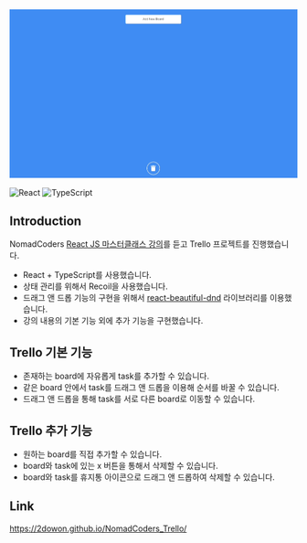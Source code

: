 <img src="./public/trello.gif"  />

<img alt="React" src="https://img.shields.io/badge/react%20-%2320232a.svg?&style=for-the-badge&logo=react&logoColor=%2361DAFB"/> <img alt="TypeScript" src ="https://img.shields.io/badge/TypeScript-3178C6.svg?&style=for-the-badge&logo=TypeScript&logoColor=white"/>

## Introduction

NomadCoders [React JS 마스터클래스 강의](https://nomadcoders.co/react-masterclass)를 듣고 Trello 프로젝트를 진행했습니다.

- React + TypeScript를 사용했습니다.
- 상태 관리를 위해서 Recoil을 사용했습니다.
- 드래그 앤 드롭 기능의 구현을 위해서 [react-beautiful-dnd](https://github.com/atlassian/react-beautiful-dnd) 라이브러리를 이용했습니다.
- 강의 내용의 기본 기능 외에 추가 기능을 구현했습니다.

## Trello 기본 기능

- 존재하는 board에 자유롭게 task를 추가할 수 있습니다.
- 같은 board 안에서 task를 드래그 앤 드롭을 이용해 순서를 바꿀 수 있습니다.
- 드래그 앤 드롭을 통해 task를 서로 다른 board로 이동할 수 있습니다.

## Trello 추가 기능

- 원하는 board를 직접 추가할 수 있습니다.
- board와 task에 있는 x 버튼을 통해서 삭제할 수 있습니다.
- board와 task를 휴지통 아이콘으로 드래그 앤 드롭하여 삭제할 수 있습니다.

## Link

https://2dowon.github.io/NomadCoders_Trello/
